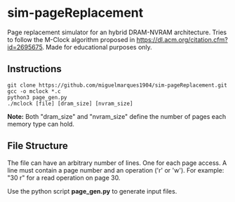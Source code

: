 # sim-pageReplacement

Page replacement simulator for an hybrid DRAM-NVRAM architecture.
Tries to follow the M-Clock algorithm proposed in https://dl.acm.org/citation.cfm?id=2695675.
Made for educational purposes only.

## Instructions
```
git clone https://github.com/miguelmarques1904/sim-pageReplacement.git
gcc -o mclock *.c
python3 page_gen.py
./mclock [file] [dram_size] [nvram_size]
```
__Note:__ Both "dram_size" and "nvram_size" define the number of pages each memory type can hold.

## File Structure
The file can have an arbitrary number of lines. One for each page access.
A line must contain a page number and an operation ('r' or 'w'). For example: "30 r" for a read operation on page 30.

Use the python script __page_gen.py__ to generate input files.
